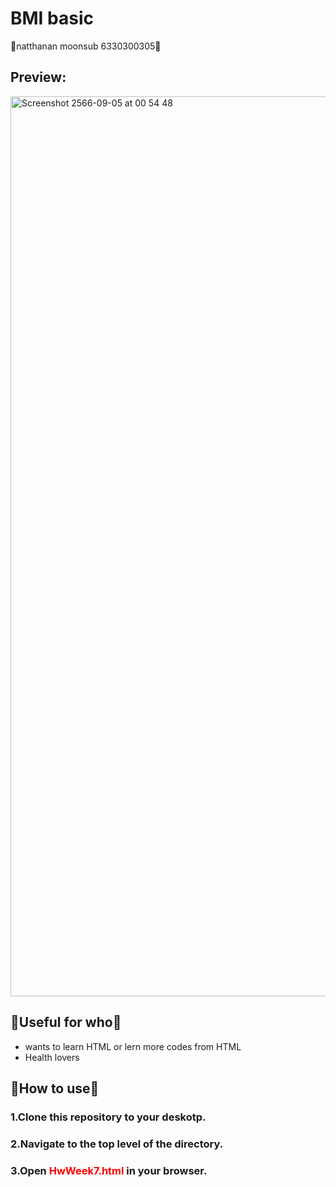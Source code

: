 # BMI basic
🌾natthanan moonsub 6330300305🌾
## Preview:
<img width="1440" alt="Screenshot 2566-09-05 at 00 54 48" src="https://github.com/natthananmooo/HWweSeven/assets/112709514/a6969197-e9c2-4fef-8b63-89fa8b784647">

## **🌲Useful for who🌲**
* wants to learn HTML or lern more codes from HTML
* Health lovers
## **🌲How to use🌲**
### 1.Clone this repository to your deskotp.
### 2.Navigate to the top level of the directory.
### 3.Open <span style='color: red;'>HwWeek7.html</span>  in your browser.

